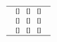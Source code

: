 |   |   |   |   |   |
|---|---|---|---|---|
|   | []  | []  | [] |
|   | []  | []  | [] |
|   | []  | []  | [] |
